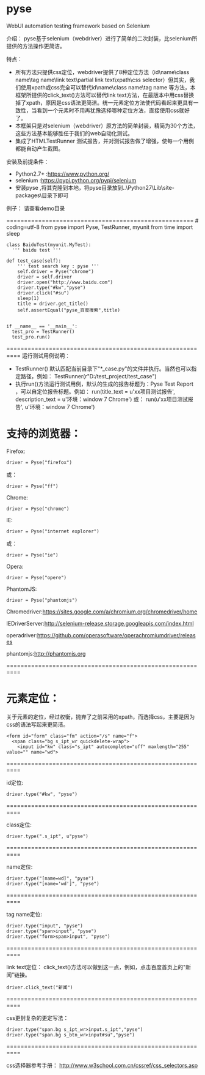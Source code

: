 # pyse
WebUI automation testing framework based on Selenium

介绍：
  pyse基于selenium（webdriver）进行了简单的二次封装，比selenium所提供的方法操作更简洁。
  
特点：
* 所有方法只提供css定位，webdriver提供了8种定位方法（id\name\class name\tag name\link text\partial link text\xpath\css selector）但其实，我们使用xpath或css完全可以替代id\name\class name\tag name 等方法，本框架所提供的click_text()方法可以替代link text方法，在最版本中用css替换掉了xpath，原因是css语法更简洁。统一元素定位方法使代码看起来更具有一致性，当看到一个元素时不用再犹豫选择哪种定位方法，直接使用css就好了。
* 本框架只是对selenium（webdriver）原方法的简单封装，精简为30个方法，这些方法基本能够胜任于我们的web自动化测试。
* 集成了HTMLTestRunner 测试报告，并对测试报告做了增强，使每一个用例都能自动产生截图。

安装及前提条件：
* Python2.7+ :https://www.python.org/
* selenium  :https://pypi.python.org/pypi/selenium
* 安装pyse ,将其克隆到本地，将pyse目录放到..\Python27\Lib\site-packages\目录下即可


例子：
   请查看demo目录

=====================================================
    # coding=utf-8
    from pyse import Pyse, TestRunner, myunit
    from time import sleep

    class BaiduTest(myunit.MyTest):
      ''' baidu test '''

    def test_case(self):
        ''' test search key : pyse '''
        self.driver = Pyse("chrome")
        driver = self.driver
        driver.open("http://www.baidu.com")
        driver.type("#kw","pyse")
        driver.click("#su")
        sleep(1)
        title = driver.get_title()
        self.assertEqual("pyse_百度搜索",title)


    if __name__ == '__main__':
      test_pro = TestRunner()
      test_pro.run()
==========================================================
运行测试用例说明：
* TestRunner() 默认匹配当前目录下"*_case.py"的文件并执行。当然也可以指定路径，例如：
TestRunner(r"D:/test_project/test_case")
* 执行run()方法运行测试用例，默认的生成的报告标题为：Pyse Test Report ，可以自定位报告标题。例如：
run(title_text = u'xx项目测试报告', description_text = u'环境：window 7  Chrome')
或：
run(u'xx项目测试报告', u'环境：window 7  Chrome')

支持的浏览器：
==========================================================
  Firefox:
  
    driver = Pyse("firefox")  
  或：
  
    driver = Pyse("ff")
  
  Chrome:
  
    driver = Pyse("chrome")  
  
  IE:
  
    driver = Pyse("internet explorer")
  或：
  
    driver = Pyse("ie")
  
  Opera:
  
    driver = Pyse("opere")
  
  PhantomJS:
  
    driver = Pyse("phantomjs")


Chromedriver:https://sites.google.com/a/chromium.org/chromedriver/home

IEDriverServer:http://selenium-release.storage.googleapis.com/index.html

operadriver:https://github.com/operasoftware/operachromiumdriver/releases

phantomjs:http://phantomjs.org

==========================================================

元素定位：
==========================================================
  关于元素的定位，经过权衡，抛弃了之前采用的xpath，而选择css，主要是因为css的语法写起来更简洁。

    <form id="form" class="fm" action="/s" name="f">
      <span class="bg s_ipt_wr quickdelete-wrap">
        <input id="kw" class="s_ipt" autocomplete="off" maxlength="255" value="" name="wd">
==========================================================
    
  id定位:

    driver.type("#kw", "pyse")
==========================================================
    
  class定位:

    driver.type(".s_ipt", u"pyse")
==========================================================
    
  name定位:

    driver.type("[name=wd]", "pyse")
    driver.type("[name='wd']", "pyse")
==========================================================

  tag name定位:

    driver.type("input", "pyse")
    driver.type("span>input", "pyse")
    driver.type("form>span>input", "pyse")
==========================================================

  link text定位：
    click_text()方法可以做到这一点，例如，点击百度首页上的"新闻"链接。

    driver.click_text("新闻")
==========================================================
    
  css更封复杂的更定写法：

    driver.type("span.bg s_ipt_wr>input.s_ipt","pyse")
    driver.type("span.bg s_btn_wr>input#su","pyse")
==========================================================
    
  css选择器参考手册：
  http://www.w3school.com.cn/cssref/css_selectors.asp
